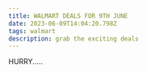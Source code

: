 ```yaml
---
title: WALMART DEALS FOR 9TH JUNE
date: 2023-06-09T14:04:20.798Z
tags: walmart
description: grab the exciting deals
---
```

H﻿URRY.....